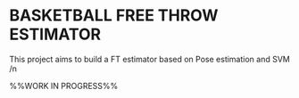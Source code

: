 # BASKETBALL FREE THROW ESTIMATOR 
This project aims to build a FT estimator based on Pose estimation and SVM /n

%%WORK IN PROGRESS%%
